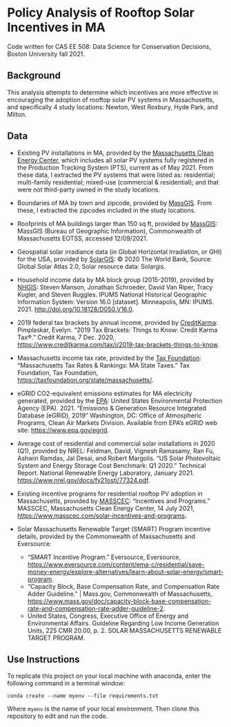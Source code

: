 # Policy Analysis of Rooftop Solar Incentives in MA  

Code written for CAS EE 508: Data Science for Conservation Decisions, Boston University fall 2021.

## Background

This analysis attempts to determine which incentives are more effective in encouraging the adoption of rooftop solar PV systems in Massachusetts, and specifically 4 study locations: Newton, West Roxbury, Hyde Park, and Milton. 

## Data  

- Existing PV installations in MA, provided by the [Massachusetts Clean Energy Center](https://www.masscec.com/public-records-requests), which includes all solar PV systems fully registered in the Production Tracking System (PTS), current as of May 2021. From these data, I extracted the PV systems that were listed as: residential; multi-family residential; mixed-use (commercial & residential); and that were not third-party owned in the study locations.

- Boundaries of MA by town and zipcode, provided by [MassGIS](https://www.mass.gov/info-details/massgis-data-zip-codes-5-digit-from-here-navteq). From these, I extracted the zipcodes included in the study locations.

- Roofprints of MA buildings larger than 150 sq ft, provided by [MassGIS](https://www.mass.gov/info-details/massgis-data-building-structures-2-d): MassGIS (Bureau of Geographic Information), Commonwealth of Massachusetts EOTSS, accessed 12/09/2021.  

- Geospatial solar irradiance data (in Global Horizontal Irradiation, or GHI) for the USA, provided by [SolarGIS](https://solargis.com/maps-and-gis-data/download/usa): © 2020 The World Bank, Source: Global Solar Atlas 2.0, Solar resource data: Solargis.

- Household income data by MA block group (2015-2019), provided by [NHGIS](https://data2.nhgis.org/): Steven Manson, Jonathan Schroeder, David Van Riper, Tracy Kugler, and Steven Ruggles. IPUMS National Historical Geographic Information System: Version 16.0 [dataset]. Minneapolis, MN: IPUMS. 2021. http://doi.org/10.18128/D050.V16.0.

- 2019 federal tax brackets by annual income, provided by [CreditKarma](https://www.creditkarma.com/tax/i/2019-tax-brackets-things-to-know): Pimplaskar, Evelyn. “2019 Tax Brackets: Things to Know: Credit Karma Tax®.” Credit Karma, 7 Dec. 2020, https://www.creditkarma.com/tax/i/2019-tax-brackets-things-to-know. 

- Massachusetts income tax rate, provided by the [Tax Foundation](https://taxfoundation.org/state/massachusetts/): “Massachusetts Tax Rates & Rankings: MA State Taxes.” Tax Foundation, Tax Foundation, https://taxfoundation.org/state/massachusetts/.

- eGRID CO2-equivalent emissions estimates for MA electricity generated, provided by the [EPA](https://www.epa.gov/sites/default/files/2015-10/documents/egrid2012_summarytables_0.pdf): United States Environmental Protection Agency (EPA). 2021. “Emissions & Generation Resource Integrated Database (eGRID), 2019” Washington, DC: Office of Atmospheric Programs, Clean Air Markets Division. Available from EPA’s eGRID web site: https://www.epa.gov/egrid.

- Average cost of residential and commercial solar installations in 2020 (Q1), provided by NREL: Feldman, David, Vignesh Ramasamy, Ran Fu, Ashwin Ramdas, Jal Desai, and Robert Margolis. “US Solar Photovoltaic System and Energy Storage Cost Benchmark: Q1 2020.” Technical Report. National Renewable Energy Laboratory, January 2021. https://www.nrel.gov/docs/fy21osti/77324.pdf.

- Existing incentive programs for residential rooftop PV adoption in Massachusetts, provided by [MASSCEC](https://www.masscec.com/solar-incentives-and-programs): “Incentives and Programs.” MASSCEC, Massachusetts Clean Energy Center, 14 July 2021, https://www.masscec.com/solar-incentives-and-programs.

- Solar Massachusetts Renewable Target (SMART) Program incentive details, provided by the Commonwealth of Massachusetts and Eversource:
  - “SMART Incentive Program.” Eversource, Eversource, https://www.eversource.com/content/ema-c/residential/save-money-energy/explore-alternatives/learn-about-solar-energy/smart-program.
  - “Capacity Block, Base Compensation Rate, and Compensation Rate Adder Guideline.” | Mass.gov, Commonwealth of Massachusetts, https://www.mass.gov/doc/capacity-block-base-compensation-rate-and-compensation-rate-adder-guideline-2.
  - United States, Congress, Executive Office of Energy and Environmental Affairs. Guideline Regarding Low Income Generation Units, 225 CMR 20.00, p. 2. SOLAR MASSACHUSETTS RENEWABLE TARGET PROGRAM. 


## Use Instructions  

To replicate this project on your local machine with anaconda, enter the following command in a terminal window:  

`conda create --name myenv --file requirements.txt`  

Where `myenv` is the name of your local environment. Then clone this repository to edit and run the code. 
